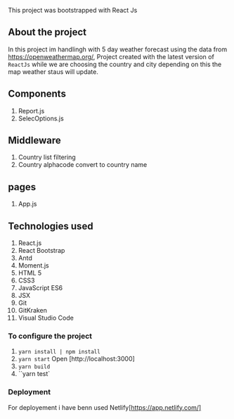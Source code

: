 This project was bootstrapped with React Js

## About the project

In this project im handlingh with 5 day weather forecast using the data from https://openweathermap.org/,  Project created with the latest version of `ReactJs` while we are choosing the country and city depending on this the map weather staus will update.

## Components

1. Report.js
2. SelecOptions.js

## Middleware

1. Country list filtering
2. Country alphacode convert to country name

## pages

1. App.js

## Technologies used

1. React.js
2. React Bootstrap
3. Antd
4. Moment.js
5. HTML 5
6. CSS3
7. JavaScript ES6
8. JSX
9. Git
10. GitKraken
11. Visual Studio Code

### To configure the project

1. `yarn install | npm install`
2. `yarn start` Open [http://localhost:3000]
3. `yarn build`
4. ``yarn test`

### Deployment

For deployement i have benn used Netlify[https://app.netlify.com/]

